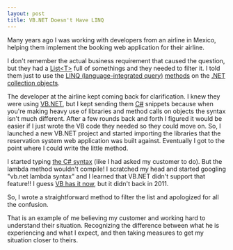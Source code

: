 ```yaml
---
layout: post
title: VB.NET Doesn't Have LINQ
---
```

Many years ago I was working with developers from an airline in Mexico, helping them implement the booking web application for their airline.

I don't remember the actual business requirement that caused the question, but they had a [List&lt;T&gt;](https://docs.microsoft.com/en-us/dotnet/api/system.collections.generic.list-1) full of somethings and they needed to filter it. I told them just to use the [LINQ (language-integrated query)](https://docs.microsoft.com/en-us/dotnet/csharp/programming-guide/concepts/linq/) [methods](https://docs.microsoft.com/en-us/dotnet/csharp/programming-guide/concepts/linq/query-syntax-and-method-syntax-in-linq#standard-query-operator-extension-methods) on the [.NET collection objects](https://docs.microsoft.com/en-us/dotnet/csharp/programming-guide/concepts/linq/linq-to-objects).

The developer at the airline kept coming back for clarification. I knew they were using [VB.NET](https://en.wikipedia.org/wiki/Visual_Basic_.NET), but I kept sending them [C#](https://en.wikipedia.org/wiki/C_Sharp_(programming_language)) snippets because when you're making heavy use of libraries and method calls on objects the syntax isn't much different. After a few rounds back and forth I figured it would be easier if I just wrote the VB code they needed so they could move on. So, I launched a new VB.NET project and started importing the libraries that the reservation system web application was built against. Eventually I got to the point where I could write the little method.

I started typing [the C# syntax](https://docs.microsoft.com/en-us/dotnet/csharp/programming-guide/statements-expressions-operators/lambda-expressions) (like I had asked my customer to do). But the lambda method wouldn't compile! I scratched my head and started googling "vb.net lambda syntax" and I learned that VB.NET didn't support that feature!! I guess [VB has it now](https://docs.microsoft.com/en-us/dotnet/visual-basic/programming-guide/language-features/procedures/lambda-expressions), but it didn't back in 2011.

So, I wrote a straightforward method to filter the list and apologized for all the confusion.

That is an example of me believing my customer and working hard to understand their situation. Recognizing the difference between what he is experiencing and what I expect, and then taking measures to get my situation closer to theirs.
